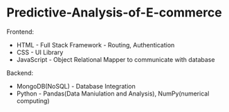 # Predictive-Analysis-of-E-commerce

Frontend: 
- HTML - Full Stack Framework - Routing, Authentication
- CSS - UI Library
- JavaScript - Object Relational Mapper to communicate with database

Backend:
- MongoDB(NoSQL) - Database Integration
- Python - Pandas(Data Maniulation and Analysis), NumPy(numerical computing)
